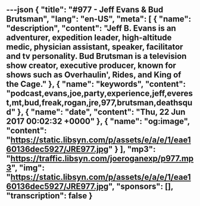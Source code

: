 ---json
{
  "title": "#977 - Jeff Evans & Bud Brutsman",
  "lang": "en-US",
  "meta": [
    {
      "name": "description",
      "content": "Jeff B. Evans is an adventurer, expedition leader, high-altitude medic, physician assistant, speaker, facilitator and tv personality. Bud Brutsman is a television show creator, executive producer, known for shows such as Overhaulin', Rides, and King of the Cage."
    },
    {
      "name": "keywords",
      "content": "podcast,evans,joe,party,experience,jeff,everest,mt,bud,freak,rogan,jre,977,brutsman,deathsqud"
    },
    {
      "name": "date",
      "content": "Thu, 22 Jun 2017 00:02:32 +0000"
    },
    {
      "name": "og:image",
      "content": "https://static.libsyn.com/p/assets/e/a/e/1/eae160136dec5927/JRE977.jpg"
    }
  ],
  "mp3": "https://traffic.libsyn.com/joeroganexp/p977.mp3",
  "img": "https://static.libsyn.com/p/assets/e/a/e/1/eae160136dec5927/JRE977.jpg",
  "sponsors": [],
  "transcription": false
}
---
<episode-header />

<timemark seconds="0" />

<transcribe-call-to-action />

<episode-footer />